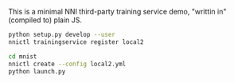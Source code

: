 This is a minimal NNI third-party training service demo, "writtin in" (compiled to) plain JS.

```sh
python setup.py develop --user
nnictl trainingservice register local2

cd mnist
nnictl create --config local2.yml
python launch.py
```
